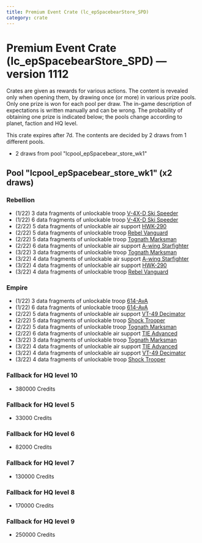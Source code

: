 ```yaml
---
title: Premium Event Crate (lc_epSpacebearStore_SPD)
category: crate
---
```


# Premium Event Crate (lc_epSpacebearStore_SPD) — version 1112

Crates are given as rewards for various actions. The content is revealed only when opening them, by drawing once (or more) in various prize pools. Only one prize is won for each pool per draw. The in-game description of expectations is written manually and can be wrong. The probability of obtaining one prize is indicated below; the pools change according to planet, faction and HQ level.

This crate expires after 7d. The contents are decided by 2 draws from 1 different pools.
  * 2 draws from pool "lcpool_epSpacebear_store_wk1"

## Pool "lcpool_epSpacebear_store_wk1" (x2 draws)

### Rebellion

  * (1/22) 3 data fragments of unlockable troop [V-4X-D Ski Speeder](PolarShip)
  * (1/22) 6 data fragments of unlockable troop [V-4X-D Ski Speeder](PolarShip)
  * (2/22) 5 data fragments of unlockable air support [HWK-290](HWK290)
  * (2/22) 5 data fragments of unlockable troop [Rebel Vanguard](Vanguard)
  * (2/22) 5 data fragments of unlockable troop [Tognath Marksman](RebelTognath)
  * (2/22) 6 data fragments of unlockable air support [A-wing Starfighter](AWing)
  * (3/22) 3 data fragments of unlockable troop [Tognath Marksman](RebelTognath)
  * (3/22) 4 data fragments of unlockable air support [A-wing Starfighter](AWing)
  * (3/22) 4 data fragments of unlockable air support [HWK-290](HWK290)
  * (3/22) 4 data fragments of unlockable troop [Rebel Vanguard](Vanguard)

### Empire

  * (1/22) 3 data fragments of unlockable troop [614-AvA](614AVA)
  * (1/22) 6 data fragments of unlockable troop [614-AvA](614AVA)
  * (2/22) 5 data fragments of unlockable air support [VT-49 Decimator](VT49)
  * (2/22) 5 data fragments of unlockable troop [Shock Trooper](Shock)
  * (2/22) 5 data fragments of unlockable troop [Tognath Marksman](EmpireTognath)
  * (2/22) 6 data fragments of unlockable air support [TIE Advanced](TieAdvanced)
  * (3/22) 3 data fragments of unlockable troop [Tognath Marksman](EmpireTognath)
  * (3/22) 4 data fragments of unlockable air support [TIE Advanced](TieAdvanced)
  * (3/22) 4 data fragments of unlockable air support [VT-49 Decimator](VT49)
  * (3/22) 4 data fragments of unlockable troop [Shock Trooper](Shock)

### Fallback for HQ level 10

  * 380000 Credits

### Fallback for HQ level 5

  * 33000 Credits

### Fallback for HQ level 6

  * 82000 Credits

### Fallback for HQ level 7

  * 130000 Credits

### Fallback for HQ level 8

  * 170000 Credits

### Fallback for HQ level 9

  * 250000 Credits